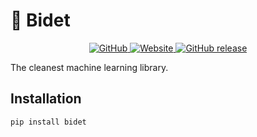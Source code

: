 # :toilet: Bidet


<p align="center">
    <a href="https://github.com/poopingface/bidet/blob/main/LICENSE">
        <img alt="GitHub" src="https://img.shields.io/github/license/poopingface/bidet.svg?color=blue">
    </a>
    <a href="https://poopingface.github.io">
        <img alt="Website" src="https://img.shields.io/website/http/poopingface.github.io/index.html?down_color=red&down_message=offline&up_message=online">
    </a>
    <a href="https://github.com/poopingface/bidet/releases">
        <img alt="GitHub release" src="https://img.shields.io/github/release/poopingface/bidet.svg">
    </a>
</p>

The cleanest machine learning library.

## Installation

```bash
pip install bidet
```

